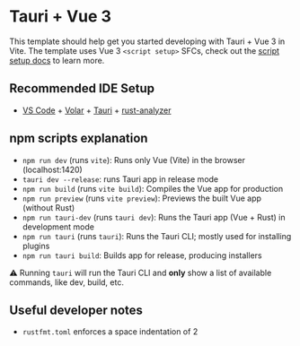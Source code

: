 # Tauri + Vue 3

This template should help get you started developing with Tauri + Vue 3 in Vite. The template uses Vue 3 `<script setup>` SFCs, check out the [script setup docs](https://v3.vuejs.org/api/sfc-script-setup.html#sfc-script-setup) to learn more.

## Recommended IDE Setup

- [VS Code](https://code.visualstudio.com/) + [Volar](https://marketplace.visualstudio.com/items?itemName=Vue.volar) + [Tauri](https://marketplace.visualstudio.com/items?itemName=tauri-apps.tauri-vscode) + [rust-analyzer](https://marketplace.visualstudio.com/items?itemName=rust-lang.rust-analyzer)

## npm scripts explanation

- `npm run dev` (runs `vite`): Runs only Vue (Vite) in the browser (localhost:1420)
- `tauri dev --release`: runs Tauri app in release mode
- `npm run build` (runs `vite build`): Compiles the Vue app for production
- `npm run preview` (runs `vite preview`): Previews the built Vue app (without Rust)
- `npm run tauri-dev` (runs `tauri dev`): Runs the Tauri app (Vue + Rust) in development mode
- `npm run tauri` (runs `tauri`): Runs the Tauri CLI; mostly used for installing plugins
- `npm run tauri build`: Builds app for release, producing installers

⚠️ Running `tauri` will run the Tauri CLI and **only** show a list of available commands, like dev, build, etc.

## Useful developer notes
- `rustfmt.toml` enforces a space indentation of 2
